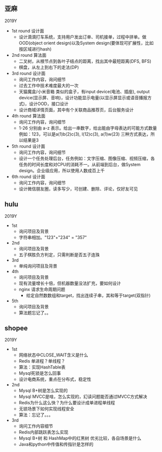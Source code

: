## 亚麻 ##
2019Y
- 1st round 设计面
  - 设计滴滴打车系统，支持用户发出订单、司机接单，过程中拼单。做OOD(object orient design)以及System design(要体现可扩展性，比如按区域进行hash)
- 2nd round 算法面
  - 二叉树，从根节点到各叶子结点的距离，找出其中最短距离(DFS, BFS)
  - 棋盘，从左上到右下的走法(DP)
- 3rd round 设计面
  - 询问工作内容，询问细节
  - 过去工作中技术难度最大的一次
  - 天猫魔盒/小米音箱 类似的盒子，有input device(电池、插座), output device(显示屏、音响)，设计功能显示电量(以显示屏显示或语音播报方式)，设计OOD，接口设计
  - 设计商城详情页面，其中有个关联商品推荐页，后台服务设计
- 4th round 算法面
  - 询问工作内容，询问细节
  - 1-26 分别由 a-z 表示。给出一串数字，给出能由字母表达的可能方式数量
			例如：123，可以是a(1)b(2)c(3), l(12)c(3), a(1)w(23) 三种方式表达，所以结果是3
- 5th round 设计面
  - 询问工作内容，询问细节
  - 设计一个任务处理后台，任务例如：文字压缩、图像压缩、视频压缩，各任务的时间长度和对CPU的消耗不一。从前端到后台，做System design。企业级应用，所以使用人数成百上千
- 6th round 设计面
  - 询问工作内容，询问细节
  - 设计微信朋友圈，读多写少，可创建、删除、评论，仅好友可见


## hulu ##
2019Y
- 1st
	- 询问项目及背景
	- 字符串相加。"123"+"234" = "357"
- 2nd 
	- 询问项目及背景
	- 五子棋胜负方判定，只需判断是否五子连珠
- 3rd
	- 单纯询问项目及背景
- 4th
	- 询问项目及背景
  - 现有流量增长十倍，但机器数量没法扩充，要如何设计
  - nginx 请求生命周期问题
	- 给定自然数数组和target，找出连续子串，其和等于target(双指针)
- 5th
	- 询问项目及背景
	- 算法题忘记了。。
  
  
## shopee ##
2019Y
- 1st
	- 网络状态中CLOSE_WAIT含义是什么
	- Redis 单进程？单线程？
	- 算法：实现HashTable表
	- Mysql死锁是怎么回事
	- 设计电商系统，重点在分布式，稳定性
- 2nd
	- Mysql B+树是怎么实现的
	- Mysql MVCC是啥，怎么实现的，幻读问题能否通过MVCC方式解决
	- Redis为什么这么快？为什么要设计成单进程单线程
	- 无锁场景下如何实现线程安全
	- 算法：忘记了。。。
- 3rd
	- 询问工作内容细节
	- Redis内部跳跃表怎么实现
	- Mysql B+树 和 HashMap中的红黑树 优劣比较，各自场景是什么
	- Java和python中传值和传指针是怎样的
